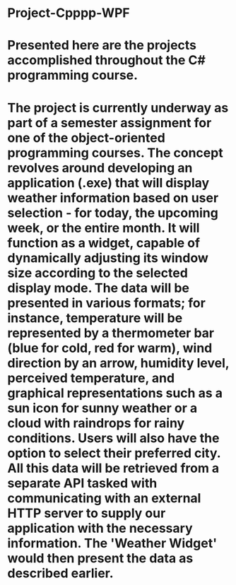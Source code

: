 # Project-Cpppp-WPF
# Presented here are the projects accomplished throughout the C# programming course.
# The project is currently underway as part of a semester assignment for one of the object-oriented programming courses. The concept revolves around developing an application (.exe) that will display weather information based on user selection - for today, the upcoming week, or the entire month. It will function as a widget, capable of dynamically adjusting its window size according to the selected display mode. The data will be presented in various formats; for instance, temperature will be represented by a thermometer bar (blue for cold, red for warm), wind direction by an arrow, humidity level, perceived temperature, and graphical representations such as a sun icon for sunny weather or a cloud with raindrops for rainy conditions. Users will also have the option to select their preferred city. All this data will be retrieved from a separate API tasked with communicating with an external HTTP server to supply our application with the necessary information. The 'Weather Widget' would then present the data as described earlier.
